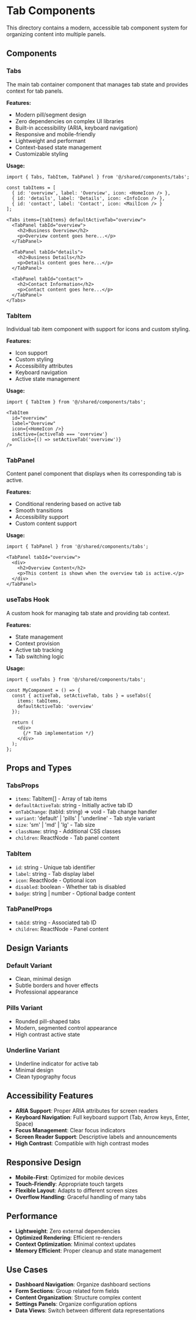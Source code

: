 # Tab Components

This directory contains a modern, accessible tab component system for organizing content into multiple panels.

## Components

### Tabs

The main tab container component that manages tab state and provides context for tab panels.

**Features:**
- Modern pill/segment design
- Zero dependencies on complex UI libraries
- Built-in accessibility (ARIA, keyboard navigation)
- Responsive and mobile-friendly
- Lightweight and performant
- Context-based state management
- Customizable styling

**Usage:**
```tsx
import { Tabs, TabItem, TabPanel } from '@/shared/components/tabs';

const tabItems = [
  { id: 'overview', label: 'Overview', icon: <HomeIcon /> },
  { id: 'details', label: 'Details', icon: <InfoIcon /> },
  { id: 'contact', label: 'Contact', icon: <MailIcon /> }
];

<Tabs items={tabItems} defaultActiveTab="overview">
  <TabPanel tabId="overview">
    <h2>Business Overview</h2>
    <p>Overview content goes here...</p>
  </TabPanel>
  
  <TabPanel tabId="details">
    <h2>Business Details</h2>
    <p>Details content goes here...</p>
  </TabPanel>
  
  <TabPanel tabId="contact">
    <h2>Contact Information</h2>
    <p>Contact content goes here...</p>
  </TabPanel>
</Tabs>
```

### TabItem

Individual tab item component with support for icons and custom styling.

**Features:**
- Icon support
- Custom styling
- Accessibility attributes
- Keyboard navigation
- Active state management

**Usage:**
```tsx
import { TabItem } from '@/shared/components/tabs';

<TabItem 
  id="overview" 
  label="Overview" 
  icon={<HomeIcon />}
  isActive={activeTab === 'overview'}
  onClick={() => setActiveTab('overview')}
/>
```

### TabPanel

Content panel component that displays when its corresponding tab is active.

**Features:**
- Conditional rendering based on active tab
- Smooth transitions
- Accessibility support
- Custom content support

**Usage:**
```tsx
import { TabPanel } from '@/shared/components/tabs';

<TabPanel tabId="overview">
  <div>
    <h2>Overview Content</h2>
    <p>This content is shown when the overview tab is active.</p>
  </div>
</TabPanel>
```

### useTabs Hook

A custom hook for managing tab state and providing tab context.

**Features:**
- State management
- Context provision
- Active tab tracking
- Tab switching logic

**Usage:**
```tsx
import { useTabs } from '@/shared/components/tabs';

const MyComponent = () => {
  const { activeTab, setActiveTab, tabs } = useTabs({
    items: tabItems,
    defaultActiveTab: 'overview'
  });

  return (
    <div>
      {/* Tab implementation */}
    </div>
  );
};
```

## Props and Types

### TabsProps
- `items`: TabItem[] - Array of tab items
- `defaultActiveTab`: string - Initially active tab ID
- `onTabChange`: (tabId: string) => void - Tab change handler
- `variant`: 'default' | 'pills' | 'underline' - Tab style variant
- `size`: 'sm' | 'md' | 'lg' - Tab size
- `className`: string - Additional CSS classes
- `children`: ReactNode - Tab panel content

### TabItem
- `id`: string - Unique tab identifier
- `label`: string - Tab display label
- `icon`: ReactNode - Optional icon
- `disabled`: boolean - Whether tab is disabled
- `badge`: string | number - Optional badge content

### TabPanelProps
- `tabId`: string - Associated tab ID
- `children`: ReactNode - Panel content

## Design Variants

### Default Variant
- Clean, minimal design
- Subtle borders and hover effects
- Professional appearance

### Pills Variant
- Rounded pill-shaped tabs
- Modern, segmented control appearance
- High contrast active state

### Underline Variant
- Underline indicator for active tab
- Minimal design
- Clean typography focus

## Accessibility Features

- **ARIA Support**: Proper ARIA attributes for screen readers
- **Keyboard Navigation**: Full keyboard support (Tab, Arrow keys, Enter, Space)
- **Focus Management**: Clear focus indicators
- **Screen Reader Support**: Descriptive labels and announcements
- **High Contrast**: Compatible with high contrast modes

## Responsive Design

- **Mobile-First**: Optimized for mobile devices
- **Touch-Friendly**: Appropriate touch targets
- **Flexible Layout**: Adapts to different screen sizes
- **Overflow Handling**: Graceful handling of many tabs

## Performance

- **Lightweight**: Zero external dependencies
- **Optimized Rendering**: Efficient re-renders
- **Context Optimization**: Minimal context updates
- **Memory Efficient**: Proper cleanup and state management

## Use Cases

- **Dashboard Navigation**: Organize dashboard sections
- **Form Sections**: Group related form fields
- **Content Organization**: Structure complex content
- **Settings Panels**: Organize configuration options
- **Data Views**: Switch between different data representations

